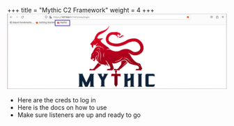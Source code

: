 +++
title = "Mythic C2 Framework"
weight = 4
+++
![](./mythic1.png)

* Here are the creds to log in
* Here is the docs on how to use
* Make sure listeners are up and ready to go
